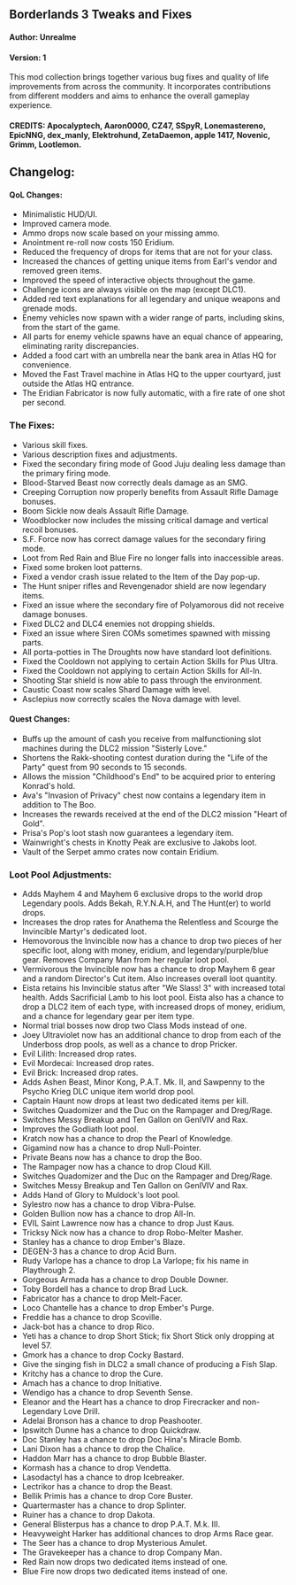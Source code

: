 ## Borderlands 3 Tweaks and Fixes

#### Author: Unrealme
#### Version: 1

This mod collection brings together various bug fixes and quality of life improvements from across the community. It incorporates contributions from different modders and aims to enhance the overall gameplay experience.

#### CREDITS: Apocalyptech, Aaron0000, CZ47, SSpyR, Lonemastereno, EpicNNG, dex_manly, Elektrohund, ZetaDaemon, apple 1417, Novenic, Grimm, Lootlemon.

## Changelog:

#### QoL Changes:
- Minimalistic HUD/UI.
- Improved camera mode.
- Ammo drops now scale based on your missing ammo.
- Anointment re-roll now costs 150 Eridium.
- Reduced the frequency of drops for items that are not for your class.
- Increased the chances of getting unique items from Earl's vendor and removed green items.
- Improved the speed of interactive objects throughout the game.
- Challenge icons are always visible on the map (except DLC1).
- Added red text explanations for all legendary and unique weapons and grenade mods.
- Enemy vehicles now spawn with a wider range of parts, including skins, from the start of the game.
- All parts for enemy vehicle spawns have an equal chance of appearing, eliminating rarity discrepancies.
- Added a food cart with an umbrella near the bank area in Atlas HQ for convenience.
- Moved the Fast Travel machine in Atlas HQ to the upper courtyard, just outside the Atlas HQ entrance.
- The Eridian Fabricator is now fully automatic, with a fire rate of one shot per second.

### The Fixes:
- Various skill fixes.
- Various description fixes and adjustments.
- Fixed the secondary firing mode of Good Juju dealing less damage than the primary firing mode.
- Blood-Starved Beast now correctly deals damage as an SMG.
- Creeping Corruption now properly benefits from Assault Rifle Damage bonuses.
- Boom Sickle now deals Assault Rifle Damage.
- Woodblocker now includes the missing critical damage and vertical recoil bonuses.
- S.F. Force now has correct damage values for the secondary firing mode.
- Loot from Red Rain and Blue Fire no longer falls into inaccessible areas.
- Fixed some broken loot patterns.
- Fixed a vendor crash issue related to the Item of the Day pop-up.
- The Hunt sniper rifles and Revengenador shield are now legendary items.
- Fixed an issue where the secondary fire of Polyamorous did not receive damage bonuses.
- Fixed DLC2 and DLC4 enemies not dropping shields.
- Fixed an issue where Siren COMs sometimes spawned with missing parts.
- All porta-potties in The Droughts now have standard loot definitions.
- Fixed the Cooldown not applying to certain Action Skills for Plus Ultra.
- Fixed the Cooldown not applying to certain Action Skills for All-In.
- Shooting Star shield is now able to pass through the environment.
- Caustic Coast now scales Shard Damage with level.
- Asclepius now correctly scales the Nova damage with level.

#### Quest Changes:
- Buffs up the amount of cash you receive from malfunctioning slot machines during the DLC2 mission "Sisterly Love."
- Shortens the Rakk-shooting contest duration during the "Life of the Party" quest from 90 seconds to 15 seconds.
- Allows the mission "Childhood's End" to be acquired prior to entering Konrad's hold.
- Ava's "Invasion of Privacy" chest now contains a legendary item in addition to The Boo.
- Increases the rewards received at the end of the DLC2 mission "Heart of Gold".
- Prisa's Pop's loot stash now guarantees a legendary item.
- Wainwright's chests in Knotty Peak are exclusive to Jakobs loot.
- Vault of the Serpet ammo crates now contain Eridium.

### Loot Pool Adjustments:
- Adds Mayhem 4 and Mayhem 6 exclusive drops to the world drop Legendary pools. Adds Bekah, R.Y.N.A.H, and The Hunt(er) to world drops.
- Increases the drop rates for Anathema the Relentless and Scourge the Invincible Martyr's dedicated loot.
- Hemovorous the Invincible now has a chance to drop two pieces of her specific loot, along with money, eridium, and legendary/purple/blue gear. Removes Company Man from her regular loot pool.
- Vermivorous the Invincible now has a chance to drop Mayhem 6 gear and a random Director's Cut item. Also increases overall loot quantity.
- Eista retains his Invincible status after "We Slass! 3" with increased total health. Adds Sacrificial Lamb to his loot pool. Eista also has a chance to drop a DLC2 item of each type, with increased drops of money, eridium, and a chance for legendary gear per item type.
- Normal trial bosses now drop two Class Mods instead of one.
- Joey Ultraviolet now has an additional chance to drop from each of the Underboss drop pools, as well as a chance to drop Pricker.
- Evil Lilith: Increased drop rates.
- Evil Mordecai: Increased drop rates.
- Evil Brick: Increased drop rates.
- Adds Ashen Beast, Minor Kong, P.A.T. Mk. II, and Sawpenny to the Psycho Krieg DLC unique item world drop pool.
- Captain Haunt now drops at least two dedicated items per kill.
- Switches Quadomizer and the Duc on the Rampager and Dreg/Rage.
- Switches Messy Breakup and Ten Gallon on GenIVIV and Rax.
- Improves the Godliath loot pool.
- Kratch now has a chance to drop the Pearl of Knowledge.
- Gigamind now has a chance to drop Null-Pointer.
- Private Beans now has a chance to drop the Boo.
- The Rampager now has a chance to drop Cloud Kill.
- Switches Quadomizer and the Duc on the Rampager and Dreg/Rage.
- Switches Messy Breakup and Ten Gallon on GenIVIV and Rax.
- Adds Hand of Glory to Muldock's loot pool.
- Sylestro now has a chance to drop Vibra-Pulse.
- Golden Bullion now has a chance to drop All-In.
- EVIL Saint Lawrence now has a chance to drop Just Kaus.
- Tricksy Nick now has a chance to drop Robo-Melter Masher.
- Stanley has a chance to drop Ember's Blaze.
- DEGEN-3 has a chance to drop Acid Burn.
- Rudy Varlope has a chance to drop La Varlope; fix his name in Playthrough 2.
- Gorgeous Armada has a chance to drop Double Downer.
- Toby Bordell has a chance to drop Brad Luck.
- Fabricator has a chance to drop Melt-Facer.
- Loco Chantelle has a chance to drop Ember's Purge.
- Freddie has a chance to drop Scoville.
- Jack-bot has a chance to drop Rico.
- Yeti has a chance to drop Short Stick; fix Short Stick only dropping at level 57.
- Gmork has a chance to drop Cocky Bastard.
- Give the singing fish in DLC2 a small chance of producing a Fish Slap.
- Kritchy has a chance to drop the Cure.
- Amach has a chance to drop Initiative.
- Wendigo has a chance to drop Seventh Sense.
- Eleanor and the Heart has a chance to drop Firecracker and non-Legendary Love Drill.
- Adelai Bronson has a chance to drop Peashooter.
- Ipswitch Dunne has a chance to drop Quickdraw.
- Doc Stanley has a chance to drop Doc Hina's Miracle Bomb.
- Lani Dixon has a chance to drop the Chalice.
- Haddon Marr has a chance to drop Bubble Blaster.
- Kormash has a chance to drop Vendetta.
- Lasodactyl has a chance to drop Icebreaker.
- Lectrikor has a chance to drop the Beast.
- Bellik Primis has a chance to drop Core Buster.
- Quartermaster has a chance to drop Splinter.
- Ruiner has a chance to drop Dakota.
- General Blisterpus has a chance to drop P.A.T. M.k. III.
- Heavyweight Harker has additional chances to drop Arms Race gear.
- The Seer has a chance to drop Mysterious Amulet.
- The Gravekeeper has a chance to drop Company Man.
- Red Rain now drops two dedicated items instead of one.
- Blue Fire now drops two dedicated items instead of one.
